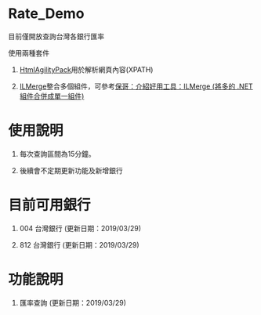 # Rate_Demo

目前僅開放查詢台灣各銀行匯率


使用兩種套件

1. [HtmlAgilityPack](https://html-agility-pack.net/)用於解析網頁內容(XPATH)

2. [ILMerge](https://github.com/dotnet/ILMerge)整合多個組件，可參考[保哥：介紹好用工具：ILMerge (將多的 .NET 組件合併成單一組件)](https://blog.miniasp.com/post/2009/08/07/Useful-tool-ILMerge)


# 使用說明

1. 每次查詢區間為15分鐘。

2. 後續會不定期更新功能及新增銀行


# 目前可用銀行

1. 004 台灣銀行 (更新日期：2019/03/29)

2. 812 台灣銀行 (更新日期：2019/03/29)

# 功能說明

1. 匯率查詢 (更新日期：2019/03/29)
